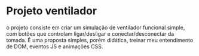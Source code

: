 # Projeto ventilador
o projeto consiste em criar um simulação de ventilador funcional simple, com botões que controlam ligar/desligar e conectar/desconectar da tomada. É uma proposta simples, porém didática, treinar meu entendimento de DOM, eventos JS e animações CSS.
